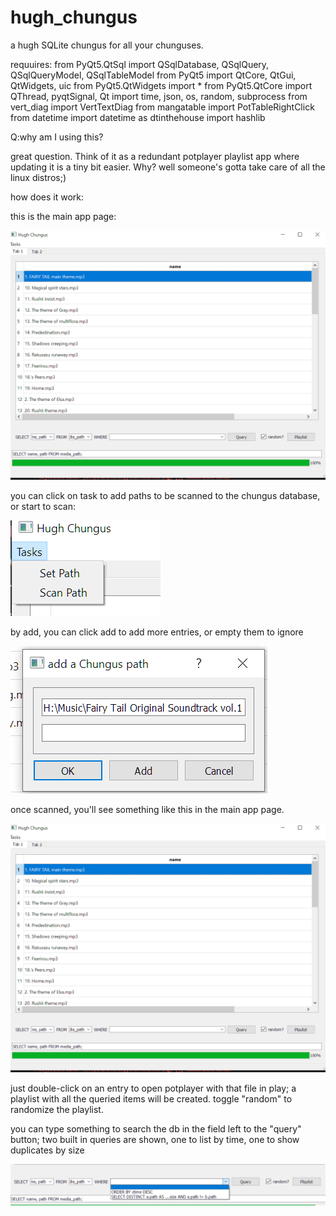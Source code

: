 # hugh_chungus
a hugh SQLite chungus for all your chunguses.

requuires:
from PyQt5.QtSql import QSqlDatabase, QSqlQuery, QSqlQueryModel, QSqlTableModel
from PyQt5 import QtCore, QtGui, QtWidgets, uic
from PyQt5.QtWidgets import *
from PyQt5.QtCore import QThread, pyqtSignal, Qt
import time, json, os, random, subprocess
from vert_diag import VertTextDiag
from mangatable import PotTableRightClick
from datetime import datetime as dtinthehouse
import hashlib

Q:why am I using this?

great question. Think of it as a redundant potplayer playlist app where updating it is a tiny bit easier. Why? well someone's gotta take care of all the linux distros;)

how does it work:

this is the main app page:

![Chungus](https://github.com/syw784/hugh_chungus/raw/main/chuguus/chungus1.PNG)

you can click on task to add paths to be scanned to the chungus database, or start to scan:

![Chungus](https://github.com/syw784/hugh_chungus/raw/main/chuguus/chungus2.PNG)

by add, you can click add to add more entries, or empty them to ignore

![Chungus](https://github.com/syw784/hugh_chungus/blob/main/chuguus/chungus3.PNG)


once scanned, you'll see something like this in the main app page.

![Chungus](https://github.com/syw784/hugh_chungus/raw/main/chuguus/chungus1.PNG)

just double-click on an entry to open potplayer with that file in play; a playlist with all the queried items will be created. toggle "random" to randomize the playlist.

you can type something to search the db in the field left to the "query" button; two built in queries are shown, one to list by time, one to show duplicates by size

![Chungus](https://github.com/syw784/hugh_chungus/raw/main/chuguus/chugus4.PNG)
